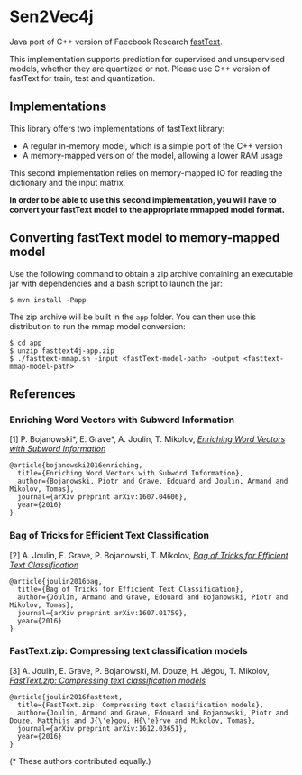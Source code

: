 # Sen2Vec4j

Java port of C++ version of Facebook Research [fastText][fasttext].

This implementation supports prediction for supervised and unsupervised models, whether they are quantized or not.
Please use C++ version of fastText for train, test and quantization.

## Implementations

This library offers two implementations of fastText library:
* A regular in-memory model, which is a simple port of the C++ version
* A memory-mapped version of the model, allowing a lower RAM usage

This second implementation relies on memory-mapped IO for reading the dictionary and the input matrix.


**In order to be able to use this second implementation, you will have to convert your fastText model to the appropriate mmapped model format.**


## Converting fastText model to memory-mapped model

Use the following command to obtain a zip archive containing an executable jar with dependencies and a bash script to launch the jar:

```
$ mvn install -Papp
```

The zip archive will be built in the `app` folder. You can then use this distribution to run the mmap model conversion:

```
$ cd app
$ unzip fasttext4j-app.zip
$ ./fasttext-mmap.sh -input <fastText-model-path> -output <fasttext-mmap-model-path>
```

## References

### Enriching Word Vectors with Subword Information

[1] P. Bojanowski\*, E. Grave\*, A. Joulin, T. Mikolov, [*Enriching Word Vectors with Subword Information*](https://arxiv.org/abs/1607.04606)

```
@article{bojanowski2016enriching,
  title={Enriching Word Vectors with Subword Information},
  author={Bojanowski, Piotr and Grave, Edouard and Joulin, Armand and Mikolov, Tomas},
  journal={arXiv preprint arXiv:1607.04606},
  year={2016}
}
```

### Bag of Tricks for Efficient Text Classification

[2] A. Joulin, E. Grave, P. Bojanowski, T. Mikolov, [*Bag of Tricks for Efficient Text Classification*](https://arxiv.org/abs/1607.01759)

```
@article{joulin2016bag,
  title={Bag of Tricks for Efficient Text Classification},
  author={Joulin, Armand and Grave, Edouard and Bojanowski, Piotr and Mikolov, Tomas},
  journal={arXiv preprint arXiv:1607.01759},
  year={2016}
}
```

### FastText.zip: Compressing text classification models

[3] A. Joulin, E. Grave, P. Bojanowski, M. Douze, H. Jégou, T. Mikolov, [*FastText.zip: Compressing text classification models*](https://arxiv.org/abs/1612.03651)

```
@article{joulin2016fasttext,
  title={FastText.zip: Compressing text classification models},
  author={Joulin, Armand and Grave, Edouard and Bojanowski, Piotr and Douze, Matthijs and J{\'e}gou, H{\'e}rve and Mikolov, Tomas},
  journal={arXiv preprint arXiv:1612.03651},
  year={2016}
}
```

(\* These authors contributed equally.)

[fasttext]: <https://github.com/facebookresearch/fastText/>
